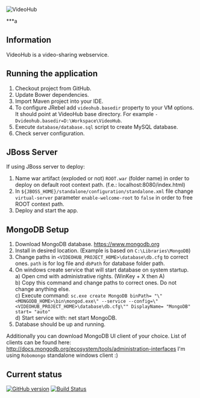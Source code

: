 ![VideoHub](http://i.imgur.com/4Rcmqxn.png)

***a

## Information
VideoHub is a video-sharing webservice.

## Running the application
1. Checkout project from GitHub.
2. Update Bower dependencies.
3. Import Maven project into your IDE.
4. To configure JRebel add `videohub.basedir` property to your VM options. It should point at VideoHub base directory. For example `-Dvideohub.basedir=D:\Workspace\VideoHub`.
5. Execute `database/database.sql` script to create MySQL database.
5. Check server configuration.

## JBoss Server
If using JBoss server to deploy:

1. Name war artifact (exploded or not) `ROOT.war` (folder name) in order to deploy on default root context path. (f.e.: localhost:8080/index.html)
2. In `${JBOSS_HOME}/standalone/configuration/standalone.xml` file change `virtual-server` parameter `enable-welcome-root` to `false` in order to free ROOT context path.
3. Deploy and start the app.

## MongoDB Setup
1. Download MongoDB database. https://www.mongodb.org
2. Install in desired location. (Example is based on `C:\Libraries\MongoDB`)
3. Change paths in `<VIDEOHUB_PROJECT_HOME>\database\db.cfg` to correct ones. `path` is for log file and `dbPath` for database folder path.
3. On windows create service that will start database on system startup.<br />
    a) Open cmd with administrative rights. (WinKey + X then A)<br />
    b) Copy this command and change paths to correct ones. Do not change anything else.<br />
    c) Execute command: `sc.exe create MongoDB binPath= "\"<MONGODB_HOME>\bin\mongod.exe\" --service --config=\"<VIDEOHUB_PROJECT_HOME>\database\db.cfg\"" DisplayName= "MongoDB" start= "auto"`<br />
    d) Start service with: net start MongoDB.
4. Database should be up and running.

Additionally you can download MongoDB UI client of your choice. List of clients can be found here: http://docs.mongodb.org/ecosystem/tools/administration-interfaces
I'm using `Robomongo` standalone windows client :)

## Current status
[![GitHub version](https://badge.fury.io/gh/maciaszczykm%2FVideoHub.svg)](http://badge.fury.io/gh/maciaszczykm%2FVideoHub)
[![Build Status](https://travis-ci.org/maciaszczykm/VideoHub.svg)](https://travis-ci.org/maciaszczykm/VideoHub)